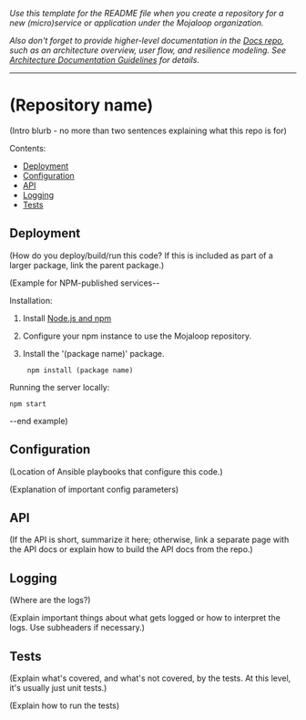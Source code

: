 _Use this template for the README file when you create a repository for a new (micro)service or application under the Mojaloop organization._

_Also don't forget to provide higher-level documentation in the [Docs repo](https://github.com/Mojaloop/Docs), such as an architecture overview, user flow, and resilience modeling. See [Architecture Documentation Guidelines](https://github.com/Mojaloop/mojaloop/contribute/blob/master/Architecture-Documentation-Guidelines.md) for details._

-----

# (Repository name)

(Intro blurb - no more than two sentences explaining what this repo is for)

Contents:

- [Deployment](#deployment)
- [Configuration](#configuration)
- [API](#api)
- [Logging](#logging)
- [Tests](#tests)

## Deployment

(How do you deploy/build/run this code? If this is included as part of a larger package, link the parent package.)

(Example for NPM-published services--

Installation:

1. Install [Node.js and npm](https://nodejs.org/en/)

2. Configure your npm instance to use the Mojaloop repository.

    <TBD>

3. Install the '(package name)' package.

        npm install (package name)

Running the server locally:

    npm start

--end example)

## Configuration

(Location of Ansible playbooks that configure this code.)

(Explanation of important config parameters)


## API

(If the API is short, summarize it here; otherwise, link a separate page with the API docs or explain how to build the API docs from the repo.)

## Logging

(Where are the logs?)

(Explain important things about what gets logged or how to interpret the logs. Use subheaders if necessary.)

## Tests

(Explain what's covered, and what's not covered, by the tests. At this level, it's usually just unit tests.)

(Explain how to run the tests)